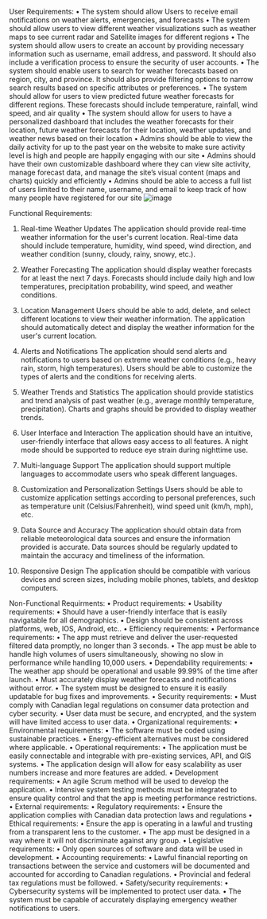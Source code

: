User Requirements:
•	The system should allow Users to receive email notifications on weather alerts, emergencies, and forecasts
•	The system should allow users to view different weather visualizations such as weather maps to see current radar and Satellite images for different regions
•	The system should allow users to create an account by providing necessary information such as username, email address, and password. It should also include a verification process to ensure the security of user accounts.
•	The system should enable users to search for weather forecasts based on region, city, and province. It should also provide filtering options to narrow search results based on specific attributes or preferences.
•	The system should allow for users to view predicted future weather forecasts for different regions. These forecasts should include temperature, rainfall, wind speed, and air quality
•	The system should allow for users to have a personalized dashboard that includes the weather forecasts for their location, future weather forecasts for their location, weather updates, and weather news based on their location 
•	Admins should be able to view the daily activity for up to the past year on the website to make sure activity level is high and people are happily engaging with our site
•	Admins should have their own customizable dashboard where they can view site activity, manage forecast data, and manage the site’s visual content (maps and charts) quickly and efficiently
•	Admins should be able to access a full list of users limited to their name, username, and email to keep track of how many people have registered for our site
![image](https://github.com/SevNielsen/Weather-or-not/assets/88605255/6a7052ab-d310-4e67-b8e5-cc8d5964e0d8)

Functional Requirements:

1. Real-time Weather Updates
    The application should provide real-time weather information for the user's current location.
    Real-time data should include temperature, humidity, wind speed, wind direction, and weather condition (sunny, cloudy, rainy, snowy, etc.).

2. Weather Forecasting
    The application should display weather forecasts for at least the next 7 days.
    Forecasts should include daily high and low temperatures, precipitation probability, wind speed, and weather conditions.

3. Location Management
    Users should be able to add, delete, and select different locations to view their weather information.
    The application should automatically detect and display the weather information for the user's current location.

4. Alerts and Notifications
    The application should send alerts and notifications to users based on extreme weather conditions (e.g., heavy rain, storm, high temperatures).
    Users should be able to customize the types of alerts and the conditions for receiving alerts.

5. Weather Trends and Statistics
    The application should provide statistics and trend analysis of past weather (e.g., average monthly temperature, precipitation).
    Charts and graphs should be provided to display weather trends.

6. User Interface and Interaction
    The application should have an intuitive, user-friendly interface that allows easy access to all features.
    A night mode should be supported to reduce eye strain during nighttime use.

7. Multi-language Support
    The application should support multiple languages to accommodate users who speak different languages.

8. Customization and Personalization Settings
    Users should be able to customize application settings according to personal preferences, such as temperature unit (Celsius/Fahrenheit), wind speed unit (km/h, mph), etc.

9. Data Source and Accuracy
    The application should obtain data from reliable meteorological data sources and ensure the information provided is accurate.
    Data sources should be regularly updated to maintain the accuracy and timeliness of the information.

10. Responsive Design
    The application should be compatible with various devices and screen sizes, including mobile phones, tablets, and desktop computers.

Non-Functional Requirments:
•	Product requirements: 
•	Usability requirements:
•	Should have a user-friendly interface that is easily navigatable for all demographics.
•	Design should be consistent across platforms, web, IOS, Android, etc..
•	Efficiency requirements:
•	Performance requirements:
•	The app must retrieve and deliver the user-requested filtered data promptly, no longer than 3 seconds.
•	The app must be able to handle high volumes of users simultaneously, showing no slow in performance while handling 10,000 users.
•	Dependability requirements:
•	The weather app should be operational and usable 99.99% of the time after launch.
•	Must accurately display weather forecasts and notifications without error.
•	The system must be designed to ensure it is easily updatable for bug fixes and improvements.
•	Security requirements:
•	Must comply with Canadian legal regulations on consumer data protection and cyber security.
•	User data must be secure, and encrypted, and the system will have limited access to user data.
•	Organizational requirements: 
•	Environmental requirements:
•	The software must be coded using sustainable practices.
•	Energy-efficient alternatives must be considered where applicable.
•	Operational requirements:
•	The application must be easily connectable and integrable with pre-existing services, API, and GIS systems.
•	The application design will allow for easy scalability as user numbers increase and more features are added.
•	Development requirements:
•	An agile Scrum method will be used to develop the application.
•	Intensive system testing methods must be integrated to ensure quality control and that the app is meeting performance restrictions.
•	External requirements: 
•	Regulatory requirements:
•	Ensure the application complies with Canadian data protection laws and regulations 
•	Ethical requirements:
•	Ensure the app is operating in a lawful and trusting from a transparent lens to the customer.
•	The app must be designed in a way where it will not discriminate against any group.
•	Legislative requirements:
•	Only open sources of software and data will be used in development.
•	Accounting requirements:
•	Lawful financial reporting on transactions between the service and customers will be documented and accounted for according to Canadian regulations.
•	Provincial and federal tax regulations must be followed.
•	Safety/security requirements:
•	Cybersecurity systems will be implemented to protect user data.
•	The system must be capable of accurately displaying emergency weather notifications to users.

